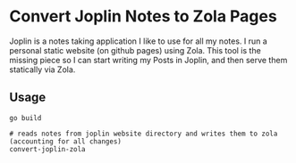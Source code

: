 # Convert Joplin Notes to Zola Pages

Joplin is a notes taking application I like to use for all my notes. I run a personal static website (on github pages) using Zola. This tool is the missing piece so I can start writing my Posts in Joplin, and then serve them statically via Zola. 

## Usage

```
go build

# reads notes from joplin website directory and writes them to zola (accounting for all changes)
convert-joplin-zola
```
